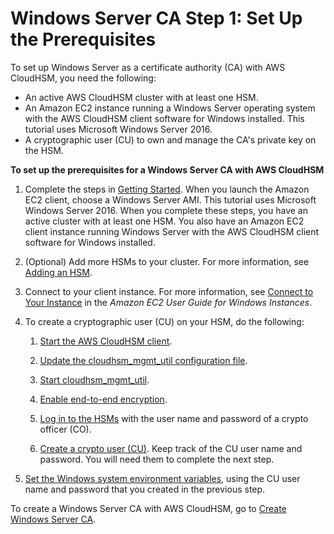# Windows Server CA Step 1: Set Up the Prerequisites<a name="win-ca-prerequisites"></a>

To set up Windows Server as a certificate authority \(CA\) with AWS CloudHSM, you need the following:
+ An active AWS CloudHSM cluster with at least one HSM\.
+ An Amazon EC2 instance running a Windows Server operating system with the AWS CloudHSM client software for Windows installed\. This tutorial uses Microsoft Windows Server 2016\.
+ A cryptographic user \(CU\) to own and manage the CA's private key on the HSM\.

**To set up the prerequisites for a Windows Server CA with AWS CloudHSM**

1. Complete the steps in [Getting Started](getting-started.md)\. When you launch the Amazon EC2 client, choose a Windows Server AMI\. This tutorial uses Microsoft Windows Server 2016\. When you complete these steps, you have an active cluster with at least one HSM\. You also have an Amazon EC2 client instance running Windows Server with the AWS CloudHSM client software for Windows installed\.

1. \(Optional\) Add more HSMs to your cluster\. For more information, see [Adding an HSM](add-remove-hsm.md#add-hsm)\.

1. Connect to your client instance\. For more information, see [Connect to Your Instance](http://docs.aws.amazon.com/AWSEC2/latest/WindowsGuide/EC2_GetStarted.html#ec2-connect-to-instance-windows) in the *Amazon EC2 User Guide for Windows Instances*\.

1. To create a cryptographic user \(CU\) on your HSM, do the following:

   1. [Start the AWS CloudHSM client](cloudhsm_mgmt_util-getting-started.md#cloudhsm_mgmt_util-start-cloudhsm-client)\.

   1. [Update the cloudhsm\_mgmt\_util configuration file](cloudhsm_mgmt_util-getting-started.md#cloudhsm_mgmt_util-update-configuration)\.

   1. [Start cloudhsm\_mgmt\_util](cloudhsm_mgmt_util-getting-started.md#cloudhsm_mgmt_util-start)\.

   1. [Enable end\-to\-end encryption](cloudhsm_mgmt_util-getting-started.md#cloudhsm_mgmt_util-enable_e2e)\.

   1. [Log in to the HSMs](cloudhsm_mgmt_util-getting-started.md#cloudhsm_mgmt_util-log-in) with the user name and password of a crypto officer \(CO\)\.

   1. [Create a crypto user \(CU\)](manage-hsm-users.md#create-user)\. Keep track of the CU user name and password\. You will need them to complete the next step\.

1. [Set the Windows system environment variables](ksp-library-prereq.md), using the CU user name and password that you created in the previous step\.

To create a Windows Server CA with AWS CloudHSM, go to [Create Windows Server CA](win-ca-setup.md)\.